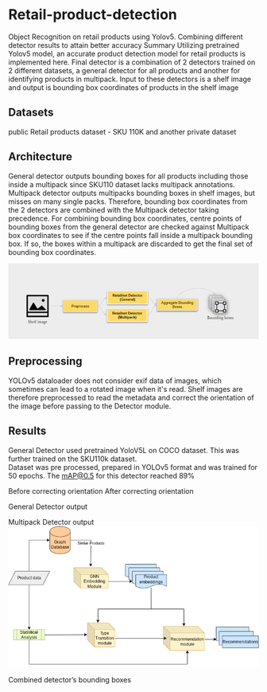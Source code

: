 # Retail-product-detection
Object Recognition on retail products using Yolov5. Combining different detector results to attain better accuracy
Summary
Utilizing pretrained Yolov5 model, an accurate product detection model for retail products is implemented here. 
Final detector is a combination of 2 detectors trained on 2 different datasets, a general detector for all products and another for identifying products in multipack. 
Input to these detectors is a shelf image and output is bounding box coordinates of products in the shelf image

## Datasets
public Retail products dataset -  SKU 110K and another private dataset

## Architecture
General detector outputs bounding boxes for all products including those inside a multipack since SKU110 dataset lacks multipack annotations.
Multipack detector outputs multipacks bounding boxes in shelf images, but misses on many single packs. 
Therefore, bounding box coordinates from the 2 detectors are combined with the Multipack detector taking precedence.
For combining bounding box coordinates, centre points of bounding boxes from the general detector are checked against Multipack box coordinates 
to see if the centre points fall inside a multipack bounding box. If so, the boxes within a multipack are discarded to get the final set of bounding box coordinates. 

![alt text](https://github.com/bhavya-rema/Retail-product-detection/blob/main/images/Architecture.png)
## Preprocessing
YOLOv5 dataloader does not consider exif data of images, which sometimes can lead to a rotated image when it's read. 
Shelf images are therefore preprocessed to read the metadata and correct the orientation of the image before passing to the Detector module.

## Results
General Detector used pretrained YoloV5L on COCO dataset. This was further trained on the SKU110k dataset.  
Dataset was pre processed, prepared in YOLOv5 format and was trained for 50 epochs. The mAP@0.5 for this detector reached 89%


Before correcting orientation				After correcting orientation


General Detector output


Multipack Detector output
![alt text](https://github.com/bhavya-rema/E-Commerce-Recommendation/blob/main/Recommendation.png)


Combined detector’s bounding boxes


